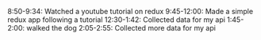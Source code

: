 8:50-9:34: Watched a youtube tutorial on redux
9:45-12:00: Made a simple redux app following a tutorial
12:30-1:42: Collected data for my api
1:45-2:00: walked the dog
2:05-2:55: Collected more data for my api
